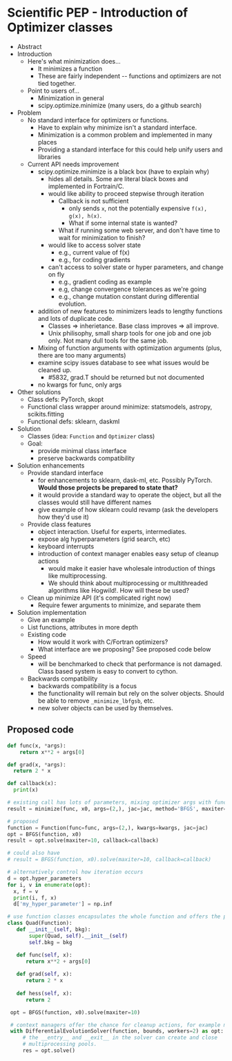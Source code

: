 Scientific PEP - Introduction of Optimizer classes
==================================================

* Abstract
* Introduction
    * Here's what minimization does...
        * It minimizes a function
        * These are fairly independent -- functions and optimizers are not tied together.
    * Point to users of...
        * Minimization in general
        * scipy.optimize.minimize (many users, do a github search)
* Problem
    * No standard interface for optimizers or functions.
        * Have to explain why minimize isn't a standard interface.
        * Minimization is a common problem and implemented in many places
        * Providing a standard interface for this could help unify users and libraries
    * Current API needs improvement
       * scipy.optimize.minimize is a black box (have to explain why)
           * hides all details. Some are literal black boxes and implemented in Fortrain/C.
           * would like ability to proceed stepwise through iteration
               * Callback is not sufficient
                   * only sends `x`, not the potentially expensive `f(x), g(x), h(x)`.
                   * What if some internal state is wanted?
               * What if running some web server, and don't have time to wait for minimization to finish?
           * would like to access solver state
               * e.g., current value of f(x)
               * e.g., for coding gradients
          * can't access to solver state or hyper parameters, and change on fly
              * e.g., gradient coding as example
              * e.g, change convergence tolerances as we're going
              * e.g., change mutation constant during differential evolution.
       * addition of new features to minimizers leads to lengthy functions and lots of duplicate code.
           * Classes => inherietance. Base class improves => all improve.
           * Unix philisophy, small sharp tools for one job and one job only. Not many dull tools for the same job.
       * Mixing of function arguments with optimization arguments (plus, there are too many arguments)
       * examine scipy issues database to see what issues would be cleaned up.
           * #5832, grad.T should be returned but not documented
       * no kwargs for func, only args
* Other solutions
    * Class defs: PyTorch, skopt
    * Functional class wrapper around minimize: statsmodels, astropy, scikits.fitting
    * Functional defs: sklearn, daskml
* Solution
    * Classes (idea: `Function` and `Optimizer` class)
    * Goal:
        * provide minimal class interface
        * preserve backwards compatibility
* Solution enhancements
    * Provide standard interface
        * for enhancements to sklearn, dask-ml, etc. Possibly PyTorch. **Would those projects be prepared to state that?**
        * it would provide a standard way to operate the object, but all the classes would still have different names
        * give example of how sklearn could revamp (ask the developers how they'd use it)
    * Provide class features
        * object interaction. Useful for experts, intermediates.
        * expose alg hyperparameters (grid search, etc)
        * keyboard interrupts
        * introduction of context manager enables easy setup of cleanup actions
           * would make it easier have wholesale introduction of things like multiprocessing.
           * We should think about multiprocessing or multithreaded algorithms like Hogwild!. How will these be used?
   * Clean up minimize API (it's complicated right now)
      * Require fewer arguments to minimize, and separate them
* Solution implementation
    * Give an example
    * List functions, attributes in more depth
    * Existing code
        * How would it work with C/Fortran optimizers?
        * What interface are we proposing? See proposed code below
    * Speed
      * will be benchmarked to check that performance is not damaged. Class based system is easy to convert to cython.
    * Backwards compatibility
      * backwards compatibility is a focus
      * the functionality will remain but rely on the solver objects. Should be able to remove `_minimize_lbfgsb`, etc.
      * new solver objects can be used by themselves.


## Proposed code
``` python
def func(x, *args):
    return x**2 + args[0]

def grad(x, *args):
  return 2 * x

def callback(x):
  print(x)

# existing call has lots of parameters, mixing optimizer args with func args
result = minimize(func, x0, args=(2,), jac=jac, method='BFGS', maxiter=10, callback=callback)

# proposed
function = Function(func=func, args=(2,), kwargs=kwargs, jac=jac)
opt = BFGS(function, x0)
result = opt.solve(maxiter=10, callback=callback)

# could also have
# result = BFGS(function, x0).solve(maxiter=10, callback=callback)

# alternatively control how iteration occurs
d = opt.hyper_parameters
for i, v in enumerate(opt):
  x, f = v
  print(i, f, x)
  d['my_hyper_parameter'] = np.inf

# use function classes encapsulates the whole function and offers the potential for more sophisticated calculation.
class Quad(Function):
   def __init__(self, bkg):
       super(Quad, self).__init__(self)
       self.bkg = bkg

   def func(self, x):
      return x**2 + args[0]
​
   def grad(self, x):
      return 2 * x
​
   def hess(self, x):
      return 2

 opt = BFGS(function, x0).solve(maxiter=10)

 # context managers offer the chance for cleanup actions, for example multiprocessing.
 with DifferentialEvolutionSolver(function, bounds, workers=2) as opt:
     # the __entry__ and __exit__ in the solver can create and close
     # multiprocessing pools.
     res = opt.solve()
   ```

